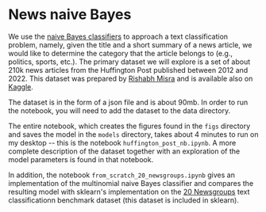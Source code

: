 # News naive Bayes

We use the [naive Bayes classifiers](https://en.wikipedia.org/wiki/Naive_Bayes_classifier) to approach a text classification problem, namely, given the title and a short summary of a news article, we would like to determine the category that the article belongs to (e.g., politics, sports, etc.).  The primary dataset we will explore is a set of about 210k news articles from the Huffington Post published between 2012 and 2022.  This dataset was prepared by [Rishabh Misra](https://arxiv.org/abs/2209.11429) and is available also on [Kaggle](https://www.kaggle.com/datasets/rmisra/news-category-dataset). 

The dataset is in the form of a json file and is about 90mb.  In order to run the notebook, you will need to add the dataset to the data directory.  

The entire notebook, which creates the figures found in the `figs` directory and saves the model in the `models` directory, takes about 4 minutes to run on my desktop -- this is the notebook ``huffington_post_nb.ipynb``.  A more complete description of the dataset together with an exploration of the model parameters is found in that notebook.  

In addition, the notebook ``from_scratch_20_newsgroups.ipynb`` gives an implementation of the multinomial naive Bayes classifier and compares the resulting model with sklearn's implementation on the [20 Newsgroups](https://scikit-learn.org/stable/modules/generated/sklearn.datasets.fetch_20newsgroups.html) text classificationn benchmark dataset (this dataset is included in sklearn).  
